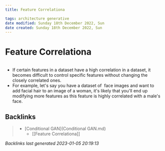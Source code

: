 ```yaml
---
title: Feature Correlationa

tags: architecture generative 
date modified: Sunday 18th December 2022, Sun
date created: Sunday 18th December 2022, Sun
---
```


# Feature Correlationa
```toc
```

- If certain features in a dataset have a high correlation in a dataset, it becomes difficult to control specific features without changing the closely correlated ones.
- For example, let's say you have a dataset of  face images and want to add facial hair to an image of a woman, it's likely that you'll end up modifying more features as this feature is highly correlated with a male's face.

## Backlinks

> - [Conditional GAN](Conditional GAN.md)
>   - [[Feature Correlationa]]

_Backlinks last generated 2023-01-05 20:19:13_
